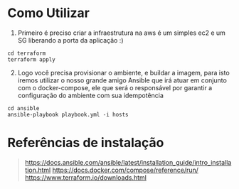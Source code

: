 
# Como Utilizar
1. Primeiro é preciso criar a infraestrutura na aws é um simples ec2 e um SG liberando a porta da aplicação :)

```
cd terraform
terraform apply
```
2. Logo você precisa provisionar o ambiente, e buildar a imagem, para isto iremos utilizar o nosso grande amigo Ansible que irá atuar em conjunto com o docker-compose, ele que será o responsável por garantir a configuração do ambiente com sua idempotência

```
cd ansible
ansible-playbook playbook.yml -i hosts
```





# Referências de instalação
> https://docs.ansible.com/ansible/latest/installation_guide/intro_installation.html
> https://docs.docker.com/compose/reference/run/
> https://www.terraform.io/downloads.html
